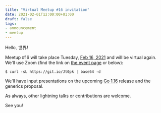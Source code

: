 ```yaml
---
title: "Virtual Meetup #16 invitation"
date: 2021-02-01T12:00:00+01:00
draft: false
tags:
- announcement
- meetup
---
```


Hello, 世界!

Meetup #16 will take place Tuesday, [Feb 16,
2021](https://www.meetup.com/Leipzig-Golang/events/275871222/) and will be
virtual again. We'll use Zoom (find the link on [the event
page](https://www.meetup.com/Leipzig-Golang/events/275871222/) or below):

```shell
$ curl -sL https://git.io/Jt0pk | base64 -d
```

We'll have input presentations on the upcoming [Go
1.16](https://tip.golang.org/doc/go1.16) release and the generics proposal.

As always, other lightning talks or contributions are welcome.

See you!

